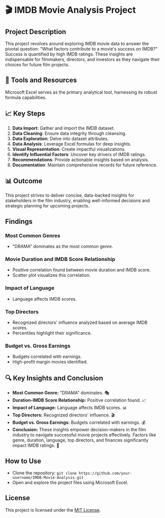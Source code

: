 # 🎬 IMDB Movie Analysis Project

## Project Description
This project revolves around exploring IMDB movie data to answer the pivotal question: "What factors contribute to a movie's success on IMDB?" Success is quantified by high IMDB ratings. These insights are indispensable for filmmakers, directors, and investors as they navigate their choices for future film projects.

## 🔧 Tools and Resources
Microsoft Excel serves as the primary analytical tool, harnessing its robust formula capabilities.

## 📈 Key Steps
1. **Data Import**: Gather and import the IMDB dataset.
2. **Data Cleaning**: Ensure data integrity through cleansing.
3. **Data Exploration**: Delve into dataset attributes.
4. **Data Analysis**: Leverage Excel formulas for deep insights.
5. **Visual Representation**: Create impactful visualizations.
6. **Identify Influential Factors**: Uncover key drivers of IMDB ratings.
7. **Recommendations**: Provide actionable insights based on analysis.
8. **Documentation**: Maintain comprehensive records for future reference.

## 📊 Outcome
This project strives to deliver concise, data-backed insights for stakeholders in the film industry, enabling well-informed decisions and strategic planning for upcoming projects.

## Findings
### Most Common Genres
- "DRAMA" dominates as the most common genre.

### Movie Duration and IMDB Score Relationship
- Positive correlation found between movie duration and IMDB score.
- Scatter plot visualizes this correlation.

### Impact of Language
- Language affects IMDB scores.

### Top Directors
- Recognized directors' influence analyzed based on average IMDB scores.
- Percentiles highlight their significance.

### Budget vs. Gross Earnings
- Budgets correlated with earnings.
- High-profit margin movies identified.

## 🔍 Key Insights and Conclusion
- **Most Common Genre:** "DRAMA" dominates. 🎭
- **Duration-IMDB Score Relationship:** Positive correlation found. 📈
- **Impact of Language:** Language affects IMDB scores. 📊
- **Top Directors:** Recognized directors' influence. 🎬
- **Budget vs. Gross Earnings:** Budgets correlated with earnings. 💰
- **Conclusion:** These insights empower decision-makers in the film industry to navigate successful movie projects effectively. Factors like genre, duration, language, top directors, and finances significantly impact IMDB ratings. 🚀

## How to Use
- Clone the repository: `git clone https://github.com/your-username/IMDB-Movie-Analysis.git`
- Open and explore the project files using Microsoft Excel.

## License
This project is licensed under the [MIT License](LICENSE).
